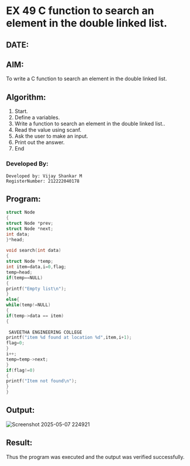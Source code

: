 # EX 49 C function to search an element in the double linked list.
## DATE: 
## AIM:
To write a C function to search an element in the double linked list.

## Algorithm:
1. Start. 
2. Define a variables. 
3. Write a function to search an element in the double linked list.. 
4. Read the value using scanf. 
5. Ask the user to make an input. 
6. Print out the answer. 
7. End   

### Developed By:
```
Developed by: Vijay Shankar M
RegisterNumber: 212222040178
```

## Program:
```c program
struct Node 
{ 
struct Node *prev; 
struct Node *next; 
int data; 
}*head; 
 
void search(int data) 
{ 
struct Node *temp; 
int item=data,i=0,flag; 
temp=head; 
if(temp==NULL) 
{ 
printf("Empty list\n"); 
} 
else{ 
while(temp!=NULL) 
{ 
if(temp->data == item) 
{ 
 
 SAVEETHA ENGINEERING COLLEGE  
printf("item %d found at location %d",item,i+1); 
flag=0; 
} 
i++; 
temp=temp->next; 
} 
if(flag!=0) 
{ 
printf("Item not found\n"); 
} 
}
```

## Output:

![Screenshot 2025-05-07 224921](https://github.com/user-attachments/assets/45caff34-3faa-42bf-a98a-295918b4e877)


## Result:
Thus the program was executed and the output was verified successfully.
